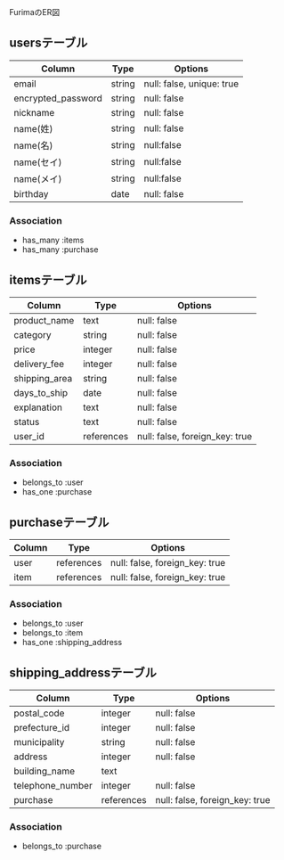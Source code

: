 FurimaのER図

## usersテーブル

| Column              | Type   | Options                  |
|-------------------- |------- |------------------------- |
|email                |string  |null: false, unique: true |
|encrypted_password   |string  |null: false               |
|nickname             |string  |null: false               |
|name(姓)              |string  |null: false              |
|name(名)              |string  |null:false               |
|name(セイ)            |string  |null:false                |
|name(メイ)            |string  |null:false                |
|birthday             |date    |null: false               |

### Association

- has_many :items
- has_many :purchase

## itemsテーブル

| Column       | Type      | Options                      |
|------------- |-------    |----------------------------- |
|product_name  |text       |null: false                   |
|category      |string     |null: false                   |
|price         |integer    |null: false                   |
|delivery_fee  |integer    |null: false                   |
|shipping_area |string     |null: false                   |
|days_to_ship  |date       |null: false                   |
|explanation   |text       |null: false                   |
|status        |text       |null: false                   |
|user_id       |references |null: false, foreign_key: true|

### Association

- belongs_to :user
- has_one :purchase

## purchaseテーブル

| Column       | Type      | Options                      |
|------------- |-------    |----------------------------- |
|user          |references |null: false, foreign_key: true|
|item          |references |null: false, foreign_key: true|

### Association

- belongs_to :user
- belongs_to :item
- has_one :shipping_address

## shipping_addressテーブル

| Column           | Type      | Options                       |
|-------------     |-------    |------------------------------ |
|postal_code       |integer    |null: false                    |
|prefecture_id     |integer    |null: false                    |
|municipality      |string     |null: false                    |
|address           |integer    |null: false                    |
|building_name     |text       |                               |
|telephone_number  |integer    |null: false                    |
|purchase          |references |null: false, foreign_key: true |

### Association

- belongs_to :purchase






  